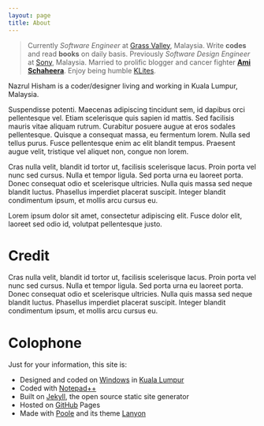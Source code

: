 ```yaml
---
layout: page
title: About
---
```


> Currently *Software Engineer* at [Grass Valley](http://www.grassvalley.com/contact/engineering), Malaysia. 
> Write **codes** and read **books** on daily basis. 
>  Previously *Software Design Engineer* at [Sony](http://www.sony.net/SonyInfo/csr/SonyEnvironment/archive/special/soem.html), Malaysia. 
> Married to prolific blogger and cancer fighter [**Ami Schaheera**](http://www.amischaheera.com/). 
> Enjoy being humble [KLites](http://en.wikipedia.org/wiki/KLites).


Nazrul Hisham is a coder/designer living and working in Kuala Lumpur, Malaysia.

Suspendisse potenti. Maecenas adipiscing tincidunt sem, id dapibus orci pellentesque vel. Etiam scelerisque quis sapien id mattis. Sed facilisis mauris vitae aliquam rutrum. Curabitur posuere augue at eros sodales pellentesque. Quisque a consequat massa, eu fermentum lorem. Nulla sed tellus purus. Fusce pellentesque enim ac elit blandit tempus. Praesent augue velit, tristique vel aliquet non, congue non lorem.

Cras nulla velit, blandit id tortor ut, facilisis scelerisque lacus. Proin porta vel nunc sed cursus. Nulla et tempor ligula. Sed porta urna eu laoreet porta. Donec consequat odio et scelerisque ultricies. Nulla quis massa sed neque blandit luctus. Phasellus imperdiet placerat suscipit. Integer blandit condimentum ipsum, et mollis arcu cursus eu.

<div class="message bg-teal black">
  <i class="fi-asl fi-large white"></i> Lorem ipsum dolor sit amet, consectetur adipiscing elit. Fusce dolor elit, laoreet sed odio id, volutpat pellentesque justo.
</div>

# Credit

Cras nulla velit, blandit id tortor ut, facilisis scelerisque lacus. Proin porta vel nunc sed cursus. Nulla et tempor ligula. Sed porta urna eu laoreet porta. Donec consequat odio et scelerisque ultricies. Nulla quis massa sed neque blandit luctus. Phasellus imperdiet placerat suscipit. Integer blandit condimentum ipsum, et mollis arcu cursus eu.

# Colophone

Just for your information, this site is:

* Designed and coded on [Windows](http://windows.microsoft.com/) in [Kuala Lumpur](http://en.wikipedia.org/wiki/Kuala_Lumpur)
* Coded with [Notepad++](http://notepad-plus-plus.org/)
* Built on [Jekyll](http://jekyllrb.com/), the open source static site generator
* Hosted on [GitHub](https://github.com/lumachroma/fantastiq) Pages
* Made with [Poole](http://getpoole.com/) and its theme [Lanyon](https://github.com/poole/lanyon)
